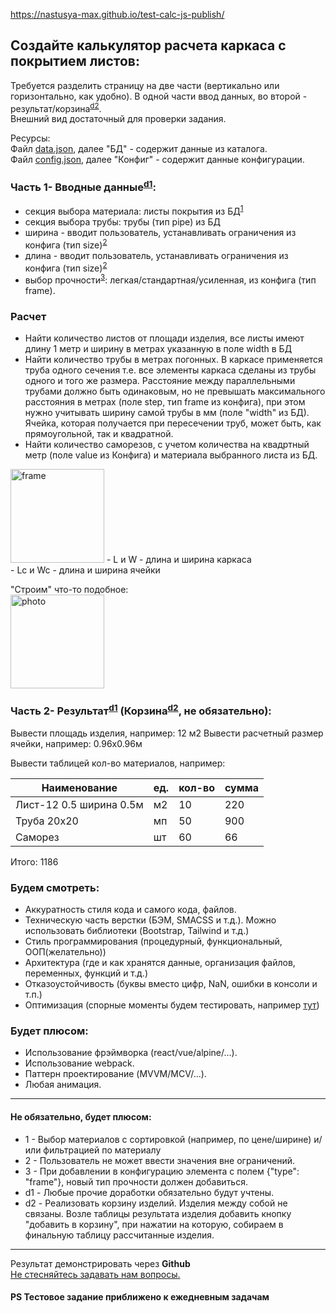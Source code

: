 https://nastusya-max.github.io/test-calc-js-publish/

## Создайте калькулятор расчета каркаса с покрытием листов:

Требуется разделить страницу на две части (вертикально или горизонтально, как удобно). 
В одной части ввод данных, во второй - результат/корзина<sup><a href="#added">d2</a></sup>.<br>
Внешний вид достаточный для проверки задания.

Ресурсы:<br>
Файл [data.json](https://github.com/Vistegra/test-calc-js/blob/master/data/data.json), далее "БД" - содержит данные из каталога.<br>
Файл [config.json](https://github.com/Vistegra/test-calc-js/blob/master/data/config.json), далее "Конфиг" - содержит данные конфигурации.

### Часть 1- Вводные данные<sup><a href="#added">d1</a></sup>:
- секция выбора материала: листы покрытия из БД<sup><a href="#added">1</a></sup>
- секция выбора трубы: трубы (тип pipe) из БД
- ширина - вводит пользователь, устанавливать ограничения из конфига (тип size)<sup><a href="#added">2</a></sup>
- длина - вводит пользователь, устанавливать ограничения из конфига (тип size)<sup><a href="#added">2</a></sup>
- выбор прочности<sup><a href="#added">3</a></sup>: легкая/стандартная/усиленная, из конфига (тип frame).

### Расчет
- Найти количество листов от площади изделия, все листы имеют длину 1 метр и ширину в метрах указанную в поле width в БД
- Найти количество трубы в метрах погонных. 
В каркасе применяется труба одного сечения т.е. все элементы каркаса сделаны из трубы одного и того же размера.
Расстояние между параллельными трубами должно быть одинаковым, но не превышать максимального расстояния в метрах (поле step, тип frame из конфига), при этом нужно учитывать ширину самой трубы в мм (поле "width" из БД). Ячейка, которая получается при пересечении труб, может быть, как прямоугольной, так и квадратной.
- Найти количество саморезов, с учетом количества на квадртный метр (поле value из Конфига) и материала выбранного листа из БД.

<img src="https://github.com/Vistegra/test-calc-js/blob/master/frame.jpg" alt="frame" style="height: 150px;"/>
- L и W - длина и ширина каркаса<br>
- Lc и Wc - длина и ширина ячейки<br>


"Строим" что-то подобное:<br>
<img src="https://github.com/Vistegra/test-calc-js/blob/master/photo.jpg" alt="photo" style="height: 150px;"/>

### Часть 2- Результат<sup><a href="#added">d1</a></sup> (Корзина<sup><a href="#added">d2</a></sup>, не обязательно):
Вывести площадь изделия, например: 12 м2 
Вывести расчетный размер ячейки, например: 0.96х0.96м

Вывести таблицей кол-во материалов, например:

Наименование| ед.|кол-во|сумма
--- | --- | --- | ---
Лист-12 0.5 ширина 0.5м | м2 | 10 | 220
Труба 20х20 | мп | 50 | 900
Саморез | шт | 60 | 66

Итого: 1186

### Будем смотреть:

- Аккуратность стиля кода и самого кода, файлов.
- Техническую часть верстки (БЭМ, SMACSS и т.д.). Можно использовать библиотеки (Bootstrap, Tailwind и т.д.)
- Стиль программирования (процедурный, функциональный, ООП(желательно))
- Архитектура (где и как хранятся данные, организация файлов, переменных, функций и т.д.)
- Отказоустойчивость (буквы вместо цифр, NaN, ошибки в консоли и т.п.)
- Оптимизация (спорные моменты будем тестировать, например [тут](https://jsben.ch/))

### Будет плюсом:

- Использование фрэймворка (react/vue/alpine/...).
- Использование webpack.
- Паттерн проектирование (MVVM/MCV/...).
- Любая анимация.
<hr>

<a name="added"></a>
#### Не обязательно, будет плюсом:
- 1 - Выбор материалов с сортировкой (например, по цене/ширине) и/или фильтрацией по материалу
- 2 - Пользователь не может ввести значения вне ограничений.
- 3 - При добавлении в конфигурацию элемента с полем {"type": "frame"}, новый тип прочности должен добавиться.
- d1 - Любые прочие доработки обязательно будут учтены.
- d2 - Реализовать корзину изделий. Изделия между собой не связаны. Возле таблицы результата изделия добавить кнопку "добавить в корзину", при нажатии на которую, собираем в финальную таблицу рассчитанные изделия.

<hr>

Результат демонстрировать через **Github**<br>
[Не стесняйтесь задавать нам вопросы.](https://t.me/trydim85)

#### PS Тестовое задание приближено к ежедневным задачам
